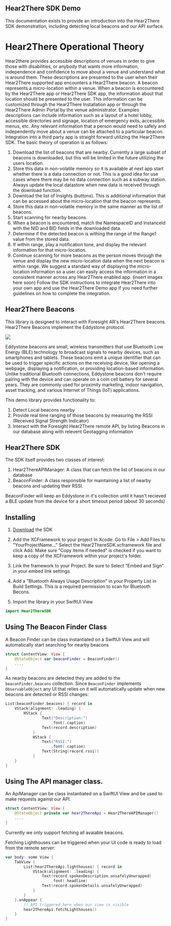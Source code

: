 ## Hear2There SDK Demo

This documentation exists to provide an introduction into the Hear2There SDK demonstration, including detecting local beacons and our API surface. 

# Hear2There Operational Theory
Hear2there provides accessible descriptions of venues in order to give those with
disabilities, or anybody that wants more information, independence and confidence to
move about a venue and understand what is around them.
These descriptions are presented to the user when their Hear2There supported app
encounters a Hear2There beacon. A beacon represents a micro-location within a venue.
When a beacon is encountered by the Hear2There app or Hear2There SDK app, the
information about that location should be presented to the user. This information can be
customized through the Hear2There Installation app or through the Hear2There Admin
Portal by the venue administrator. Examples descriptions can include information such as
a layout of a hotel lobby, accessible directories and signage, location of emergency exits,
accessible menus, etc. Any relevant information that a person would need to safely and
independently move about a venue can be attached to a particular beacon.
Integration into a third party app is straight forward utilizing the Hear2There SDK. The basic
theory of operation is as follows:

1. Download the list of beacons that are nearby. Currently a large subset of
beacons is downloaded, but this will be limited in the future utilizing the
users location.
2. Store this data in non-volatile memory so it is available at next app start
whether there is a data connection or not. This is a good idea for use cases
where there may be no data connection such as a subway station. Always
update the local datastore when new data is received through the download
function.
3. Download the list of Insights (buttons). This is additional information that
can be accessed about the micro-location that the beacon represents.
4. Store this data in non-volatile memory in the same manner as the list of
beacons.
5. Start scanning for nearby beacons.
6. When a beacon is encountered, match the NamespaceID and InstanceId
with the NID and BID fields in the downloaded data.
7. Determine if the detected beacon is withing the range of the Range1 value
from the stored data.
8. If within range, play a notification tone, and display the relevant information
for that micro-location.
9. Continue scanning for more beacons as the person moves through the venue
and display the new micro-location data when the next beacon is within
range.
We suggest a standard way of displaying the micro-location information so a user can
easily access the information in a consistent manner across any Hear2There enabled app.
(insert images here soon)
Follow the SDK instructions to integrate Hear2There into your own app and use the
Hear2There Demo app if you need further guidelines on how to complete the integration.
## Hear2There Beacons
This library is designed to interact with Foresight AR's Hear2There beacons. Hear2There Beacons implement the Eddystone protocol.

![](https://shop.foresightar.com/cdn/shop/files/mbm02cl_480x480.png?v=1692502982)

Eddystone beacons are small, wireless transmitters that use Bluetooth Low Energy (BLE) technology to broadcast signals to nearby devices, such as smartphones and tablets. These beacons emit a unique identifier that can be used to trigger specific actions on the receiving device, like opening a webpage, displaying a notification, or providing location-based information. Unlike traditional Bluetooth connections, Eddystone beacons don't require pairing with the device and can operate on a coin cell battery for several years. They are commonly used for proximity marketing, indoor navigation, asset tracking, and various Internet of Things (IoT) applications.


This demo library provides functionality to:

1) Detect Local beacons nearby
2) Provide real time ranging of those beacons by measuring the RSSI (Received Signal Strength Indicator)
3) Interact with the Foresight Hear2There remote API, by listing Beacons in our database along with relevent Geotagging information


## Hear2There SDK
The SDK itself provides two classes of interest:
1) Hear2ThereAPIManager: A class that can fetch the list of beacons in our database
2) BeaconFinder: A class responsible for maintaining a list of nearby beacons and updating their RSSI.

BeaconFinder will keep an Eddystone in it's collection until it hasn't recieved a BLE update from the device for a short timeout period (about 30 seconds)


## Installing
1. [Download](https://github.com/Foresight-Augmented-Reality/foresight-sdk/releases) the SDK
1. Add the XCFramework to your project
    In Xcode:
    Go to File > Add Files to "YourProjectName..."
    Select the Hear2ThereSDK.xcframework file and click Add.
    Make sure "Copy items if needed" is checked if you want to keep a copy of the XCFramework within your project's folder.

2. Link the framework to your Project. Be sure to Select "Embed and Sign" in your embed link settings.

3. Add a "Bluetooth Always Usage Description" in your Property List in Build Settings. This is a required permission to scan for Bluetooth Becons.

3. Import the library in your SwiftUI View
```swift
import Hear2ThereSDK
```


## Using The Beacon Finder Class
A Beacon Finder can be class instantiated on a SwiftUI View and will automatically start searching for nearby beacons

```swift
struct ContentView: View {
    @StateObject var beaconFinder = BeaconFinder()
    ....
}
```

As nearby beacons are detected they are added to the `beaconFinder.beacons` collection. Since `BeaconFinder` implements `ObservableObject` any UI that relies on it will automatically update when new beacons are detected or RSSI changes:

```swift
List(beaconFinder.beacons) { record in
    VStack(alignment: .leading) {
        HStack {
                Text("Description:")
                    .font(.caption)
                Text(record.description)
            }
            HStack {
                Text("RSSI:")
                    .font(.caption)
                Text(String(record.rssi))
            }
    }
}
```

## Using The API manager class. 
An ApiManager can be class instantiated on a SwiftUI View and be used to make requests against our API. 

```swift
struct ContentView: View {
    @StateObject private var hear2ThereApi = Hear2ThereAPIManager()
    ....
}
```

Currently we only support fetching all avaiable beacons.


Fetching Lighthouses can be triggered when your UI code is ready to load from the remote server:

```swift
var body: some View {
    TabView {
        List(hear2ThereApi.lighthouses) { record in
            VStack(alignment: .leading) {
                Text(record.spokenDescription.unsafelyUnwrapped)
                    .font(.headline)
                Text(record.spokenDetails.unsafelyUnwrapped)
            }
        }
    }.onAppear {
        // API triggered here when our view is visible
        hear2ThereApi.fetchLighthouses()
    }
}
```